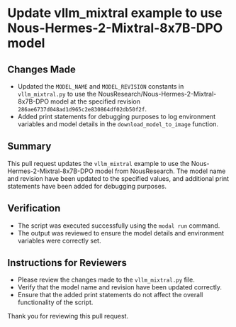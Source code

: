 # Update vllm_mixtral example to use Nous-Hermes-2-Mixtral-8x7B-DPO model

## Changes Made
- Updated the `MODEL_NAME` and `MODEL_REVISION` constants in `vllm_mixtral.py` to use the NousResearch/Nous-Hermes-2-Mixtral-8x7B-DPO model at the specified revision `286ae6737d048ad1d965c2e830864df02db50f2f`.
- Added print statements for debugging purposes to log environment variables and model details in the `download_model_to_image` function.

## Summary
This pull request updates the `vllm_mixtral` example to use the Nous-Hermes-2-Mixtral-8x7B-DPO model from NousResearch. The model name and revision have been updated to the specified values, and additional print statements have been added for debugging purposes.

## Verification
- The script was executed successfully using the `modal run` command.
- The output was reviewed to ensure the model details and environment variables were correctly set.

## Instructions for Reviewers
- Please review the changes made to the `vllm_mixtral.py` file.
- Verify that the model name and revision have been updated correctly.
- Ensure that the added print statements do not affect the overall functionality of the script.

Thank you for reviewing this pull request.
